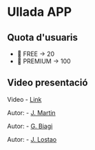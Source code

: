 # Ullada APP

## Quota d'usuaris
- 💸 FREE    -> 20 
- 💎 PREMIUM -> 100

## Video presentació

Video - [Link](https://drive.google.com/file/d/1_FC1-XEnxTBVbmq-9pQHAkun2WVyHJYk/view?usp=sharing)

Autor: - [J. Martin](https://github.com/jmartintoro)

Autor: - [G. Biagi](https://www.github.com/gbiagi)

Autor: - [J. Lostao](https://github.com/jlostao)
